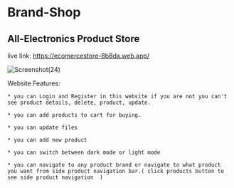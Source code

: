 # Brand-Shop
## All-Electronics Product Store

live link: https://ecomercestore-8b8da.web.app/


![Screenshot(24)](https://github.com/Francis4402/Brand-Shop/assets/91011882/8e6f5ad6-9d3a-4611-82d7-b600effcd0ff)

Website Features: 

    * you can Login and Register in this website if you are not you can't see product details, delete, product, update.

    * you can add products to cart for buying.

    * you can update files

    * you can add new product

    * you can switch between dark mode or light mode

    * you can navigate to any product brand or navigate to what product you want from side product navigation bar.( click products button to see side product navigation  )


